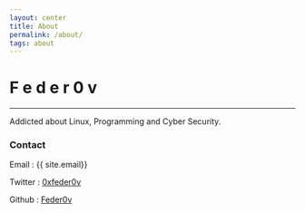 ```yaml
---
layout: center
title: About
permalink: /about/
tags: about
---
```


# F e d e r 0 v 

---

Addicted about Linux, Programming and Cyber Security.

### Contact
Email : {{ site.email}}

Twitter : <a href="https://twitter.com/0xfeder0v" target="_blank">0xfeder0v</a>

Github : <a href="https://github.com/feder0v" target="_blank">Feder0v</a>

